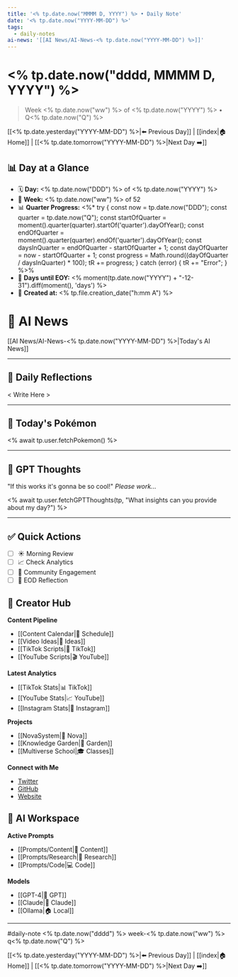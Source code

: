 ```yaml
---
title: '<% tp.date.now("MMMM D, YYYY") %> • Daily Note'
date: '<% tp.date.now("YYYY-MM-DD") %>'
tags:
  - daily-notes
ai-news: '[[AI News/AI-News-<% tp.date.now("YYYY-MM-DD") %>]]'
---
```

# <% tp.date.now("dddd, MMMM D, YYYY") %>
> Week <% tp.date.now("ww") %> of <% tp.date.now("YYYY") %> • Q<% tp.date.now("Q") %>

[[<% tp.date.yesterday("YYYY-MM-DD") %>|⬅️ Previous Day]] | [[index|🏠 Home]] | [[<% tp.date.tomorrow("YYYY-MM-DD") %>|Next Day ➡️]]

## 📊 Day at a Glance
- 🗓️ **Day:** <% tp.date.now("DDD") %> of <% tp.date.now("YYYY") %>
- 📅 **Week:** <% tp.date.now("ww") %> of 52
- 📊 **Quarter Progress:** <%*
try {
  const now = tp.date.now("DDD");
  const quarter = tp.date.now("Q");
  const startOfQuarter = moment().quarter(quarter).startOf('quarter').dayOfYear();
  const endOfQuarter = moment().quarter(quarter).endOf('quarter').dayOfYear();
  const daysInQuarter = endOfQuarter - startOfQuarter + 1;
  const dayOfQuarter = now - startOfQuarter + 1;
  const progress = Math.round((dayOfQuarter / daysInQuarter) * 100);
  tR += progress;
} catch (error) {
  tR += "Error";
} %>%
- 🎯 **Days until EOY:** <% moment(tp.date.now("YYYY") + "-12-31").diff(moment(), 'days') %>
- 🔄 **Created at:** <% tp.file.creation_date("h:mm A") %>

# 📰 AI News
[[AI News/AI-News-<% tp.date.now("YYYY-MM-DD") %>|Today's AI News]]

---

## 📝 Daily Reflections

< Write Here >

---

## 🐾 Today's Pokémon

<% await tp.user.fetchPokemon() %>

---

## 🤖 GPT Thoughts

"If this works it's gonna be so cool!"
*Please work...*

<% await tp.user.fetchGPTThoughts(tp, "What insights can you provide about my day?") %>


---

## ✅ Quick Actions
- [ ] ☀️ Morning Review
- [ ] 📈 Check Analytics
- [ ] 🤝 Community Engagement
- [ ] 🌙 EOD Reflection

## 📱 Creator Hub
**Content Pipeline**
- [[Content Calendar|📅 Schedule]]
- [[Video Ideas|🎥 Ideas]]
- [[TikTok Scripts|📝 TikTok]]
- [[YouTube Scripts|🎬 YouTube]]

**Latest Analytics**
- [[TikTok Stats|📊 TikTok]]
- [[YouTube Stats|📈 YouTube]]
- [[Instagram Stats|📸 Instagram]]

**Projects**
- [[NovaSystem|🤖 Nova]]
- [[Knowledge Garden|🌳 Garden]]
- [[Multiverse School|🎓 Classes]]

**Connect with Me**
- [Twitter](https://twitter.com/yourusername)
- [GitHub](https://github.com/yourusername)
- [Website](https://yourwebsite.com)

## 🤖 AI Workspace
**Active Prompts**
- [[Prompts/Content|📝 Content]]
- [[Prompts/Research|🔬 Research]]
- [[Prompts/Code|💻 Code]]

**Models**
- [[GPT-4|💬 GPT]]
- [[Claude|🧠 Claude]]
- [[Ollama|🏠 Local]]

---

#daily-note  <% tp.date.now("dddd") %> week-<% tp.date.now("ww") %> q<% tp.date.now("Q") %>

[[<% tp.date.yesterday("YYYY-MM-DD") %>|⬅️ Previous Day]] | [[index|🏠 Home]] | [[<% tp.date.tomorrow("YYYY-MM-DD") %>|Next Day ➡️]]
